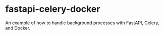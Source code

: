 # fastapi-celery-docker
An example of how to handle background processes with FastAPI, Celery, and Docker.

